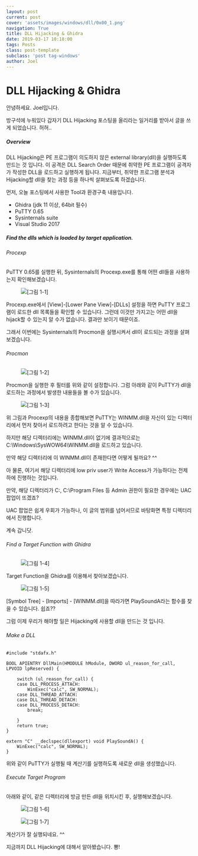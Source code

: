 ```yaml
---
layout: post
current: post
cover: 'assets/images/windows/dll/0x00_1.png'
navigation: True
title: DLL Hijacking & Ghidra
date: 2019-03-17 10:18:00
tags: Posts
class: post-template
subclass: 'post tag-windows'
author: Joel
---
```


# DLL Hijacking & Ghidra

안녕하세요. Joel입니다.

방구석에 누워있다 갑자기 DLL Hijacking 포스팅을 올리라는 일거리를 받아서 글을 쓰게 되었습니다. 허허..

##### Overview

DLL Hijacking은 PE 프로그램이 의도하지 않은 external library(dll)을 실행하도록 만드는 것 입니다. 
이 공격은 DLL Search Order 때문에 취약한 PE 프로그램이 공격자가 작성한 DLL을 로드하고 실행하게 됩니다.
지금부터, 취약한 프로그램 분석과 Hijacking할 dll을 찾는 과정 등을 하나씩 살펴보도록 하겠습니다.

먼저, 오늘 포스팅에서 사용한 Tool과 환경구축 내용입니다.

 - Ghidra (jdk 11 이상, 64bit 필수)
 - PuTTY 0.65
 - Sysinternals suite
 - Visual Studio 2017

##### Find the dlls which is loaded by target application.

###### Procexp

PuTTY 0.65를 실행한 뒤, Sysinternals의 Procexp.exe를 통해 어떤 dll들을 사용하는지 확인해보겠습니다.

<figure>
  <img data-action="zoom" src='{{ "/assets/images/windows/dll/0x00_2.png" | relative_url }}' alt='[그림 1-1]'>
</figure>

Procexp.exe에서 [View]-[Lower Pane View]-[DLLs] 설정을 하면 PuTTY 프로그램이 로드한 dll 목록들을 확인할 수 있습니다.
그런데 이것만 가지고는 어떤 dll을 hijack할 수 있는지 알 수가 없습니다. 결과만 보이기 때문이죠.

그래서 이번에는 Sysinternals의 Procmon을 실행시켜서 dll이 로드되는 과정을 살펴보겠습니다.

###### Procmon

<figure>
  <img data-action="zoom" src='{{ "/assets/images/windows/dll/0x00_3.png" | relative_url }}' alt='[그림 1-2]'>
</figure>

Procmon을 실행한 후 필터를 위와 같이 설정합니다. 그럼 아래와 같이 PuTTY가 dll을 로드하는 과정에서 발생한 내용들을 볼 수가 있습니다.

<figure>
  <img data-action="zoom" src='{{ "/assets/images/windows/dll/0x00_4.png" | relative_url }}' alt='[그림 1-3]'>
</figure>

위 그림과 Procexp의 내용을 종합해보면 PuTTY는 WINMM.dll을 자신이 있는 디렉터리에서 먼저 찾아서 로드하려고 한다는 것을 알 수 있습니다.

하지만 해당 디렉터리에는 WINMM.dll이 없기에 결과적으로는 C:\Windows\SysWOW64\WINMM.dll을 로드하고 있습니다.

만약 해당 디렉터리에 이 WINMM.dll이 존재한다면 어떻게 될까요? ^^

아 물론, 여기서 해당 디렉터리에 low priv user가 Write Access가 가능하다는 전제하에 진행하는 것입니다.

만약, 해당 디렉터리가 C:\, C:\Program Files 등 Admin 권한이 필요한 경우에는 UAC 팝업이 뜨겠죠?

UAC 팝업은 쉽게 우회가 가능하나, 이 글의 범위를 넘어서므로 바탕화면 특정 디렉터리에서 진행합니다.

계속 갑니닷.

###### Find a Target Function with Ghidra

<figure>
  <img data-action="zoom" src='{{ "/assets/images/windows/dll/0x00_5.png" | relative_url }}' alt='[그림 1-4]'>
</figure>

Target Function을 Ghidra를 이용해서 찾아보겠습니다.

<figure>
  <img data-action="zoom" src='{{ "/assets/images/windows/dll/0x00_1.png" | relative_url }}' alt='[그림 1-5]'>
</figure>

[Symbol Tree] - [Imports] - [WINMM.dll]을 따라가면 PlaySoundA라는 함수를 찾을 수 있습니다. 쉽죠??

그럼 이제 우리가 해야할 일은 Hijacking에 사용할 dll을 만드는 것 입니다.
 
###### Make a DLL

	
	#include "stdafx.h"

	BOOL APIENTRY DllMain(HMODULE hModule, DWORD ul_reason_for_call, LPVOID lpReserved) {

		switch (ul_reason_for_call) {
		case DLL_PROCESS_ATTACH:
			WinExec("calc", SW_NORMAL);
		case DLL_THREAD_ATTACH:
		case DLL_THREAD_DETACH:
		case DLL_PROCESS_DETACH:
			break;

		}
		return true;
	}

	extern "C" __declspec(dllexport) void PlaySoundA() {
		WinExec("calc", SW_NORMAL);
	}
	
위와 같이 PuTTY가 실행될 때 계산기를 실행하도록 새로운 dll을 생성했습니다.

###### Execute Target Program

아래와 같이, 같은 디렉터리에 방금 만든 dll을 위치시킨 후, 실행해보겠습니다.

<figure>
  <img data-action="zoom" src='{{ "/assets/images/windows/dll/0x00_6.png" | relative_url }}' alt='[그림 1-6]'>
</figure>

<figure>
  <img data-action="zoom" src='{{ "/assets/images/windows/dll/0x00_7.png" | relative_url }}' alt='[그림 1-7]'>
</figure>

계산기가 잘 실행되네요. ^^

지금까지 DLL Hijacking에 대해서 알아봤습니다. 뿅!